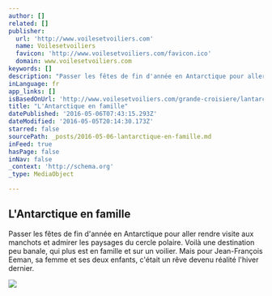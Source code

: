 ```yaml
---
author: []
related: []
publisher:
  url: 'http://www.voilesetvoiliers.com'
  name: Voilesetvoiliers
  favicon: 'http://www.voilesetvoiliers.com/favicon.ico'
  domain: www.voilesetvoiliers.com
keywords: []
description: "Passer les fêtes de fin d'année en Antarctique pour aller rendre visite aux manchots et admirer les paysages du cercle polaire. Voilà une destination peu banale, qui plus est en famille et sur un voilier. Mais pour Jean-François Eeman, sa femme et ses deux enfants, c'était un rêve devenu réalité l'hiver dernier."
inLanguage: fr
app_links: []
isBasedOnUrl: 'http://www.voilesetvoiliers.com/grande-croisiere/lantarctique-en-famille/#.VynPNVMapa8.facebook'
title: "L'Antarctique en famille"
datePublished: '2016-05-06T07:43:15.293Z'
dateModified: '2016-05-05T20:14:30.173Z'
starred: false
sourcePath: _posts/2016-05-06-lantarctique-en-famille.md
inFeed: true
hasPage: false
inNav: false
_context: 'http://schema.org'
_type: MediaObject

---
```

<article style=""><h1>L'Antarctique en famille</h1><p>Passer les fêtes de fin d'année en Antarctique pour aller rendre visite aux manchots et admirer les paysages du cercle polaire. Voilà une destination peu banale, qui plus est en famille et sur un voilier. Mais pour Jean-François Eeman, sa femme et ses deux enfants, c'était un rêve devenu réalité l'hiver dernier.</p><img src="http://cdn.streamlike.com/secure/Covers/68/68687.jpg" /></article>
